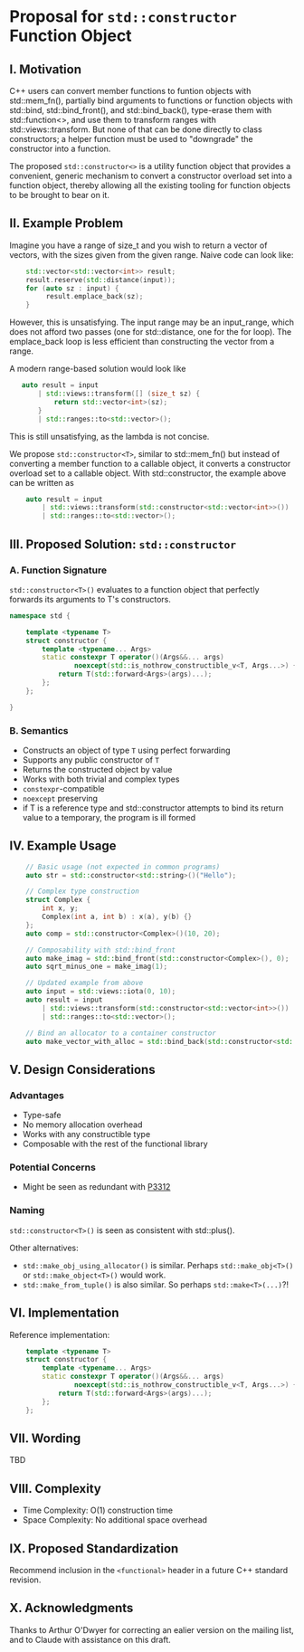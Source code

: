 # Proposal for `std::constructor` Function Object

## I. Motivation

C++ users can convert member functions to funtion objects with std::mem_fn(),
partially bind arguments to functions or function objects with std::bind,
std::bind_front(), and std::bind_back(), type-erase them with std::function<>,
and use them to transform ranges with std::views::transform. But none
of that can be done directly to class constructors; a helper function
must be used to "downgrade" the constructor into a function.

The proposed `std::constructor<>` is a utility function object that provides
a convenient, generic mechanism to convert a constructor overload set into
a function object, thereby allowing all the existing tooling for function
objects to be brought to bear on it.

## II. Example Problem

Imagine you have a range of size_t and you wish to return
a vector of vectors, with the sizes given from the given range.
Naive code can look like:

```c++
    std::vector<std::vector<int>> result;
    result.reserve(std::distance(input));
    for (auto sz : input) {
         result.emplace_back(sz);
    }
```

However, this is unsatisfying. The input range may be an input_range,
which does not afford two passes (one for std::distance, one for the for
loop). The emplace_back loop is less efficient than constructing the vector
from a range.

A modern range-based solution would look like

```c++
   auto result = input
       | std::views::transform([] (size_t sz) {
           return std::vector<int>(sz);
       }
       | std::ranges::to<std::vector>();
```

This is still unsatisfying, as the lambda is not concise.

We propose `std::constructor<T>`, similar to std::mem_fn() but instead of converting
a member function to a callable object, it converts a constructor overload set to
a callable object. With std::constructor, the example above can be written as

```c++
    auto result = input
        | std::views::transform(std::constructor<std::vector<int>>())
        | std::ranges::to<std::vector>();
```

## III. Proposed Solution: `std::constructor`

### A. Function Signature

`std::constructor<T>()` evaluates to a function object that perfectly
forwards its arguments to T's constructors.

```c++
namespace std {

    template <typename T>
    struct constructor {
        template <typename... Args>
        static constexpr T operator()(Args&&... args)
                noexcept(std::is_nothrow_constructible_v<T, Args...>) {
            return T(std::forward<Args>(args)...);
        };
    };

}
```

### B. Semantics

- Constructs an object of type `T` using perfect forwarding
- Supports any public constructor of `T`
- Returns the constructed object by value
- Works with both trivial and complex types
- `constexpr`-compatible
- `noexcept` preserving
- if T is a reference type and std::constructor<T> attempts to bind its return value to a temporary, the program is ill formed

## IV. Example Usage

```c++
    // Basic usage (not expected in common programs)
    auto str = std::constructor<std::string>()("Hello");

    // Complex type construction
    struct Complex {
        int x, y;
        Complex(int a, int b) : x(a), y(b) {}
    };
    auto comp = std::constructor<Complex>()(10, 20);

    // Composability with std::bind_front
    auto make_imag = std::bind_front(std::constructor<Complex>(), 0);
    auto sqrt_minus_one = make_imag(1);

    // Updated example from above
    auto input = std::views::iota(0, 10);
    auto result = input
        | std::views::transform(std::constructor<std::vector<int>>())
        | std::ranges::to<std::vector>();

    // Bind an allocator to a container constructor
    auto make_vector_with_alloc = std::bind_back(std::constructor<std::vector<int>>(), std::ref(alloc));
```

## V. Design Considerations

### Advantages
- Type-safe
- No memory allocation overhead
- Works with any constructible type
- Composable with the rest of the functional library

### Potential Concerns
- Might be seen as redundant with [P3312](https://www.open-std.org/jtc1/sc22/wg21/docs/papers/2025/p3312r1.pdf)

### Naming
`std::constructor<T>()` is seen as consistent with std::plus<T>().

Other alternatives:
 - `std::make_obj_using_allocator()` is similar. Perhaps `std::make_obj<T>()` or `std::make_object<T>()` would work.
 - `std::make_from_tuple()` is also similar. So perhaps `std::make<T>(...)`?!

## VI. Implementation

Reference implementation:
```cpp
    template <typename T>
    struct constructor {
        template <typename... Args>
        static constexpr T operator()(Args&&... args)
                noexcept(std::is_nothrow_constructible_v<T, Args...>) {
            return T(std::forward<Args>(args)...);
        };
    };
```

## VII. Wording

TBD

## VIII. Complexity

- Time Complexity: O(1) construction time
- Space Complexity: No additional space overhead

## IX. Proposed Standardization

Recommend inclusion in the `<functional>` header in a future C++ standard revision.

## X. Acknowledgments

Thanks to Arthur O'Dwyer for correcting an ealier version on the mailing list, and
to Claude with assistance on this draft.